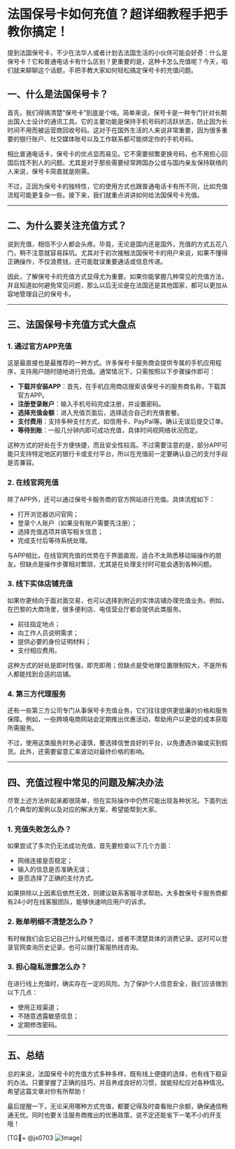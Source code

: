 # 法国保号卡如何充值？超详细教程手把手教你搞定！

提到法国保号卡，不少在法华人或者计划去法国生活的小伙伴可能会好奇：什么是保号卡？它和普通电话卡有什么区别？更重要的是，这种卡怎么充值呢？今天，咱们就来聊聊这个话题，手把手教大家如何轻松搞定保号卡的充值问题。

## 一、什么是法国保号卡？

首先，我们得搞清楚“保号卡”到底是个啥。简单来说，保号卡是一种专门针对长期出国人士设计的通讯工具。它的主要功能是保持手机号码的活跃状态，防止因为长时间不用而被运营商回收号码。这对于在国外生活的人来说非常重要，因为很多重要的银行账户、社交媒体账号以及工作联系都可能绑定你的手机号码。

相比普通电话卡，保号卡的优点显而易见。它不需要频繁更换号码，也不用担心回国后找不到人的问题。尤其是对于那些需要经常跨国办公或与国内亲友保持联络的人来说，保号卡简直就是刚需。

不过，正因为保号卡的独特性，它的使用方式也跟普通电话卡有所不同，比如充值流程可能更复杂一些。接下来，我们就重点讲讲如何给法国保号卡充值。

---

## 二、为什么要关注充值方式？

说到充值，相信不少人都会头疼。毕竟，无论是国内还是国外，充值的方式五花八门，稍不注意就容易踩坑。尤其对于初次接触法国保号卡的用户来说，如果不懂得正确操作，不仅浪费钱，还可能耽误重要通话或信息传递。

因此，了解保号卡的充值方式显得尤为重要。如果你能掌握几种常见的充值方法，并且知道如何避免常见问题，那么以后无论是在法国还是其他国家，都可以更加从容地管理自己的保号卡。

---

## 三、法国保号卡充值方式大盘点

### 1. **通过官方APP充值**
这是最直接也是最推荐的一种方式。许多保号卡服务商会提供专属的手机应用程序，支持用户随时随地进行充值。通常情况下，只需按照以下步骤操作即可：

- **下载并安装APP**：首先，在手机应用商店搜索该保号卡的服务商名称，下载其官方APP。
- **注册登录账户**：输入手机号码完成注册，并设置密码。
- **选择充值金额**：进入充值页面后，选择适合自己的充值套餐。
- **支付费用**：支持多种支付方式，如信用卡、PayPal等。确认无误后提交订单。
- **等待到账**：一般几分钟内即可成功充值，具体时间视网络状况而定。

这种方式的好处在于方便快捷，而且安全性较高。不过需要注意的是，部分APP可能只支持特定地区的银行卡或支付平台，所以在充值前一定要确认自己的支付手段是否兼容。

### 2. **在线官网充值**
除了APP外，还可以通过保号卡服务商的官方网站进行充值。具体流程如下：

- 打开浏览器访问官网；
- 登录个人账户（如果没有账户需要先注册）；
- 选择充值选项并填写相关信息；
- 完成支付后等待系统处理。

与APP相比，在线官网充值的优势在于界面直观，适合不太熟悉移动端操作的朋友。但缺点是操作步骤相对繁琐，尤其是在处理支付时可能会遇到各种问题。

### 3. **线下实体店铺充值**
如果你更倾向于面对面交易，也可以选择到附近的实体店铺办理充值业务。例如，在巴黎的大商场里，很多便利店、电信营业厅都会提供此类服务。

- 前往指定地点；
- 向工作人员说明需求；
- 提供必要的身份证明材料；
- 支付相应费用。

这种方式的好处是即时性强，即充即用；但缺点是受地理位置限制较大，不是所有人都能找到合适的店铺。

### 4. **第三方代理服务**
还有一些第三方公司专门从事保号卡充值业务，它们往往提供更低廉的价格和服务保障。例如，一些跨境电商网站会定期推出优惠活动，帮助用户以更低的成本获取所需服务。

不过，使用这类服务时务必谨慎，要选择信誉良好的平台，以免遭遇诈骗或买到假货。此外，还需要留意汇率波动对最终价格的影响。

---

## 四、充值过程中常见的问题及解决办法

尽管上述方法听起来都很简单，但在实际操作中仍然可能出现各种状况。下面列出几个典型的案例以及对应的解决方案，希望能帮到大家。

### 1. **充值失败怎么办？**
如果尝试了多次仍无法成功充值，首先要检查以下几个方面：
- 网络连接是否稳定；
- 输入的信息是否准确无误；
- 是否选择了正确的支付方式。

如果排除以上因素后依然无效，则建议联系客服寻求帮助。大多数保号卡服务商都有24小时在线客服团队，能够快速响应用户的诉求。

### 2. **账单明细不清楚怎么办？**
有时候我们会忘记自己什么时候充值过，或者不清楚具体的消费记录。这时可以登录官网查询历史记录，也可以拨打客服热线咨询。

### 3. **担心隐私泄露怎么办？**
在进行线上充值时，确实存在一定的风险。为了保护个人信息安全，我们应该做到以下几点：
- 使用正规渠道；
- 不随意透露敏感信息；
- 定期修改密码。

---

## 五、总结

总的来说，法国保号卡的充值方式多种多样，既有线上便捷的选择，也有线下稳妥的办法。只要掌握了正确的技巧，并且养成良好的习惯，就能轻松应对各种情况。希望这篇文章对你有所帮助！

最后提醒一下，无论采用哪种方式充值，都要记得及时查看账户余额，确保通信畅通无忧。同时也要关注服务商推出的优惠政策，说不定还能省下一笔不小的开支哦！

[TG💪+ @jx0703 ![Image](https://github.com/user-attachments/assets/dbca1d08-cadb-493c-b0ec-ad6f7a83f270)]